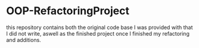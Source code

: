 # OOP-RefactoringProject
 this repository contains both the original code base I was provided with that I did not write, aswell as the finished
 project once I finished my refactoring and additions. 

